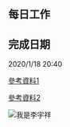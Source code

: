 ## 每日工作

## 完成日期

2020/1/18 20:40

[參考資料1](https://phodal.github.io/awesome-iot/)

[參考資料2](https://gist.github.com/billy3321/1001749662c370887c63bb30f26c9e6e)

![我是李宇祥](https://lh3.googleusercontent.com/qyE36C72kbQ_jQC_XSaRfmQt1QiqmC7FIDvetNYR0PK5sk62oX90AL31-LcG4NcINJjP=s115 "我是李宇祥")
